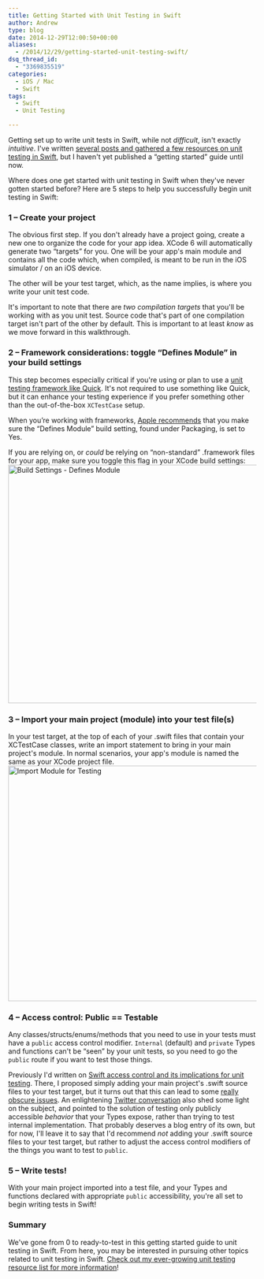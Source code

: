 ```yaml
---
title: Getting Started with Unit Testing in Swift
author: Andrew
type: blog
date: 2014-12-29T12:00:50+00:00
aliases:
  - /2014/12/29/getting-started-unit-testing-swift/
dsq_thread_id:
  - "3369835519"
categories:
  - iOS / Mac
  - Swift
tags:
  - Swift
  - Unit Testing

---
```

Getting set up to write unit tests in Swift, while not _difficult_, isn't exactly _intuitive_. I've written [several posts and gathered a few resources on unit testing in Swift][1], but I haven't yet published a &#8220;getting started&#8221; guide until now.

Where does one get started with unit testing in Swift when they've never gotten started before? Here are 5 steps to help you successfully begin unit testing in Swift:

### 1 – Create your project

The obvious first step. If you don't already have a project going, create a new one to organize the code for your app idea. XCode 6 will automatically generate two &#8220;targets&#8221; for you. One will be your app's main module and contains all the code which, when compiled, is meant to be run in the iOS simulator / on an iOS device.

The other will be your test target, which, as the name implies, is where you write your unit test code.

It's important to note that there are _two compilation targets_ that you'll be working with as you unit test. Source code that's part of one compilation target isn't part of the other by default. This is important to at least _know_ as we move forward in this walkthrough.

### 2 – Framework considerations: toggle &#8220;Defines Module&#8221; in your build settings

This step becomes especially critical if you're using or plan to use a [unit testing framework like Quick][2]. It's not required to use something like Quick, but it can enhance your testing experience if you prefer something other than the out-of-the-box `XCTestCase` setup.

When you’re working with frameworks, [Apple recommends][3] that you make sure the &#8220;Defines Module&#8221; build setting, found under Packaging, is set to Yes.

If you are relying on, or _could_ be relying on &#8220;non-standard&#8221; .framework files for your app, make sure you toggle this flag in your XCode build settings:  
[<img src="http://www.andrewcbancroft.com/wp-content/uploads/2014/12/GetStartedWithUnitTesting_Swift_xcodeproj-1024x679.png" alt="Build Settings - Defines Module" width="730" height="484" class="alignnone size-large wp-image-10371" srcset="https://www.andrewcbancroft.com/wp-content/uploads/2014/12/GetStartedWithUnitTesting_Swift_xcodeproj-1024x679.png 1024w, https://www.andrewcbancroft.com/wp-content/uploads/2014/12/GetStartedWithUnitTesting_Swift_xcodeproj-300x199.png 300w, https://www.andrewcbancroft.com/wp-content/uploads/2014/12/GetStartedWithUnitTesting_Swift_xcodeproj-1200x796.png 1200w, https://www.andrewcbancroft.com/wp-content/uploads/2014/12/GetStartedWithUnitTesting_Swift_xcodeproj.png 1387w" sizes="(max-width: 730px) 100vw, 730px" />][4]

### 3 – Import your main project (module) into your test file(s)

In your test target, at the top of each of your .swift files that contain your XCTestCase classes, write an import statement to bring in your main project's module. In normal scenarios, your app's module is named the same as your XCode project file.  
[<img src="http://www.andrewcbancroft.com/wp-content/uploads/2014/12/GetStartedWithUnitTesting_SwiftTests_swift-1024x671.png" alt="Import Module for Testing" width="730" height="478" class="alignnone size-large wp-image-10381" srcset="https://www.andrewcbancroft.com/wp-content/uploads/2014/12/GetStartedWithUnitTesting_SwiftTests_swift-1024x671.png 1024w, https://www.andrewcbancroft.com/wp-content/uploads/2014/12/GetStartedWithUnitTesting_SwiftTests_swift-300x196.png 300w, https://www.andrewcbancroft.com/wp-content/uploads/2014/12/GetStartedWithUnitTesting_SwiftTests_swift-1200x786.png 1200w, https://www.andrewcbancroft.com/wp-content/uploads/2014/12/GetStartedWithUnitTesting_SwiftTests_swift.png 1393w" sizes="(max-width: 730px) 100vw, 730px" />][5]

<a id="public-testable"></a>

### 4 – Access control: Public == Testable

Any classes/structs/enums/methods that you need to use in your tests must have a `public` access control modifier. `Internal` (default) and `private` Types and functions can't be &#8220;seen&#8221; by your unit tests, so you need to go the `public` route if you want to test those things.

Previously I'd written on [Swift access control and its implications for unit testing][6]. There, I proposed simply adding your main project's .swift source files to your test target, but it turns out that this can lead to some [really obscure issues][7]. An enlightening [Twitter conversation][8] also shed some light on the subject, and pointed to the solution of testing only publicly accessible _behavior_ that your Types expose, rather than trying to test internal implementation. That probably deserves a blog entry of its own, but for now, I'll leave it to say that I'd recommend _not_ adding your .swift source files to your test target, but rather to adjust the access control modifiers of the things you want to test to `public`.

### 5 – Write tests!

With your main project imported into a test file, and your Types and functions declared with appropriate `public` accessibility, you're all set to begin writing tests in Swift!

### Summary

We've gone from 0 to ready-to-test in this getting started guide to unit testing in Swift. From here, you may be interested in pursuing other topics related to unit testing in Swift. [Check out my ever-growing unit testing resource list for more information][1]!

 [1]: http://www.andrewcbancroft.com/2014/12/19/swift-unit-testing-resources/
 [2]: https://github.com/Quick/Quick
 [3]: https://developer.apple.com/library/ios/documentation/Swift/Conceptual/BuildingCocoaApps/MixandMatch.html#//apple_ref/doc/uid/TP40014216-CH10-XID_88
 [4]: http://www.andrewcbancroft.com/wp-content/uploads/2014/12/GetStartedWithUnitTesting_Swift_xcodeproj.png
 [5]: http://www.andrewcbancroft.com/wp-content/uploads/2014/12/GetStartedWithUnitTesting_SwiftTests_swift.png
 [6]: http://www.andrewcbancroft.com/2014/07/22/swift-access-control-implications-for-unit-testing/
 [7]: https://github.com/Quick/Quick/issues/91
 [8]: https://twitter.com/modocache/status/549042409838219264